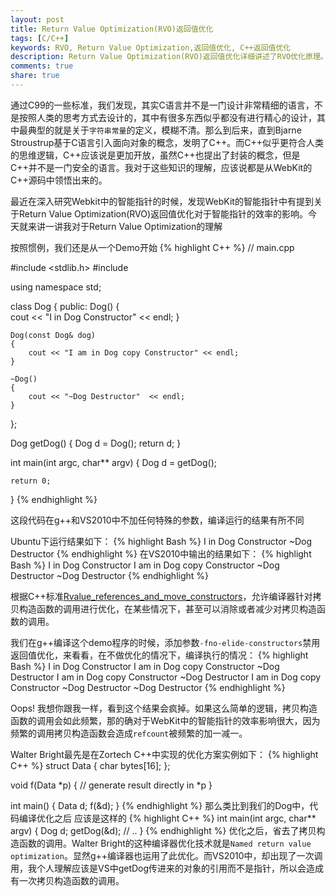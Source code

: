 ```yaml
---
layout: post
title: Return Value Optimization(RVO)返回值优化
tags: [C/C++]
keywords: RVO, Return Value Optimization,返回值优化, C++返回值优化
description: Return Value Optimization(RVO)返回值优化详细讲述了RVO优化原理。通过C99的一些标准，我们发现，其实C语言并不是一门设计非常精细的语言，不是按照人类的思考方式去设计的，其中有很多东西似乎都没有进行精心的设计，其中最典型的就是关于`字符串常量`的定义，模糊不清。那么到后来，直到Bjarne Stroustrup基于C语言引入面向对象的概念，发明了C++。而C++似乎更符合人类的思维逻辑，C++应该说是更加开放，虽然C++也提出了封装的概念，但是C++并不是一门安全的语言。我对于这些知识的理解，应该说都是从WebKit的C++源码中领悟出来的。
comments: true
share: true
---
```


通过C99的一些标准，我们发现，其实C语言并不是一门设计非常精细的语言，不是按照人类的思考方式去设计的，其中有很多东西似乎都没有进行精心的设计，其中最典型的就是关于`字符串常量`的定义，模糊不清。那么到后来，直到Bjarne Stroustrup基于C语言引入面向对象的概念，发明了C++。而C++似乎更符合人类的思维逻辑，C++应该说是更加开放，虽然C++也提出了封装的概念，但是C++并不是一门安全的语言。我对于这些知识的理解，应该说都是从WebKit的C++源码中领悟出来的。


最近在深入研究Webkit中的智能指针的时候，发现WebKit的智能指针中有提到关于Return Value Optimization(RVO)返回值优化对于智能指针的效率的影响。今天就来讲一讲我对于Return Value Optimization的理解

按照惯例，我们还是从一个Demo开始
{% highlight C++ %}
// main.cpp

#include <stdlib.h>
#include <iostream>

using namespace std;

class Dog {
public:
    Dog()
    {   
        cout << "I in Dog Constructor" << endl; 
    }   

    Dog(const Dog& dog)
    {   
        cout << "I am in Dog copy Constructor" << endl; 
    }   

    ~Dog()
    {   
        cout << "~Dog Destructor"  << endl; 
    }   
};

Dog getDog() {
    Dog d = Dog();
    return d;
}

int main(int argc, char** argv)
{
    Dog d = getDog();
    
    return 0;
}
{% endhighlight %}

这段代码在g++和VS2010中不加任何特殊的参数，编译运行的结果有所不同

Ubuntu下运行结果如下：
{% highlight Bash %}
I in Dog Constructor
~Dog Destructor
{% endhighlight %}
在VS2010中输出的结果如下：
{% highlight Bash %}
I in Dog Constructor
I am in Dog copy Constructor
~Dog Destructor
~Dog Destructor
{% endhighlight %}

根据C++标准[Rvalue_references_and_move_constructors](http://en.wikipedia.org/wiki/C%2B%2B11#Rvalue_references_and_move_constructors)，允许编译器针对拷贝构造函数的调用进行优化，在某些情况下，甚至可以消除或者减少对拷贝构造函数的调用。

我们在g++编译这个demo程序的时候，添加参数`-fno-elide-constructors`禁用返回值优化，来看看，在不做优化的情况下，编译执行的情况：
{% highlight Bash %}
I in Dog Constructor
I am in Dog copy Constructor
~Dog Destructor
I am in Dog copy Constructor
~Dog Destructor
I am in Dog copy Constructor
~Dog Destructor
~Dog Destructor
{% endhighlight %}

Oops! 我想你跟我一样，看到这个结果会疯掉。如果这么简单的逻辑，拷贝构造函数的调用会如此频繁，那的确对于WebKit中的智能指针的效率影响很大，因为频繁的调用拷贝构造函数会造成`refcount`被频繁的加一减一。

Walter Bright最先是在Zortech C++中实现的优化方案实例如下：
{% highlight C++ %}
struct Data { 
  char bytes[16]; 
};
 
void f(Data *p) {
  // generate result directly in *p
}
 
int main() {
  Data d;
  f(&d);
}
{% endhighlight %}
那么类比到我们的Dog中，代码编译优化之后
应该是这样的
{% highlight C++ %}
int main(int argc, char** argv)
{
	Dog d;
	getDog(&d);
	// ..
}
{% endhighlight %}
优化之后，省去了拷贝构造函数的调用。Walter Bright的这种编译器优化技术就是`Named return value optimization`。显然g++编译器也运用了此优化。而VS2010中，却出现了一次调用，我个人理解应该是VS中getDog传进来的对象的引用而不是指针，所以会造成有一次拷贝构造函数的调用。